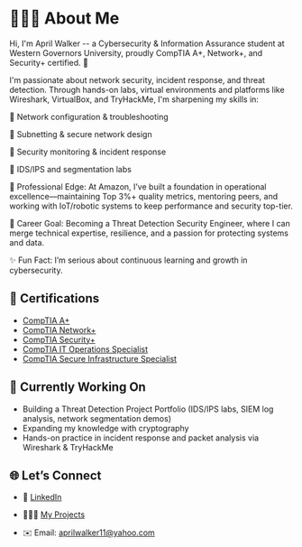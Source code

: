 <h1>👩🏾‍💻 About Me</h1>
    
  Hi, I'm April Walker -- a Cybersecurity & Information Assurance student at Western Governors University, proudly CompTIA A+, Network+, and Security+ certified. 🚀
    
  I'm passionate about network security, incident response, and threat detection. Through hands-on labs, virtual environments and platforms like Wireshark, VirtualBox, and TryHackMe, I'm sharpening my skills in: 

🔹 Network configuration & troubleshooting

🔹 Subnetting & secure network design

🔹 Security monitoring & incident response

🔹 IDS/IPS and segmentation labs

💼 Professional Edge: At Amazon, I’ve built a foundation in operational excellence—maintaining Top 3%+ quality metrics, mentoring peers, and working with IoT/robotic systems to keep performance and security top-tier.

🎯 Career Goal: Becoming a Threat Detection Security Engineer, where I can merge technical expertise, resilience, and a passion for protecting systems and data.

✨ Fun Fact: I’m serious about continuous learning and growth in cybersecurity.

<h2>📄 Certifications</h2>

- [CompTIA A+](https://www.credly.com/badges/a9085b29-3075-4f2f-9b0f-be0058697c61/public_url)
- [CompTIA Network+](https://www.credly.com/badges/0140bad6-204c-4559-9b34-1605e001f4fd/public_url)
- [CompTIA Security+](https://www.credly.com/badges/f4878557-e226-4c2a-a5a5-adb171ffea82/public_url)
- [CompTIA IT Operations Specialist](https://www.credly.com/badges/4d069198-ae9c-4491-90e2-f5375aafef7f/public_url)
- [CompTIA Secure Infrastructure Specialist](https://www.credly.com/badges/5f3b9d73-e6c1-4ae6-a958-e553a898ff4c/public_url)



<h2>🔭 Currently Working On</h2>

- Building a Threat Detection Project Portfolio (IDS/IPS labs, SIEM log analysis, network segmentation demos)
- Expanding my knowledge with cryptography
- Hands-on practice in incident response and packet analysis via Wireshark & TryHackMe


<h2>🌐 Let’s Connect</h2>

- 💼 [LinkedIn](https://www.linkedin.com/in/aprilviolet)

- 👩🏾‍💻 [My Projects](https://github.com/awalker816?tab=repositories)

- ✉️ Email: aprilwalker11@yahoo.com


